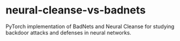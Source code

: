 # neural-cleanse-vs-badnets
PyTorch implementation of BadNets and Neural Cleanse for studying backdoor attacks and defenses in neural networks.
